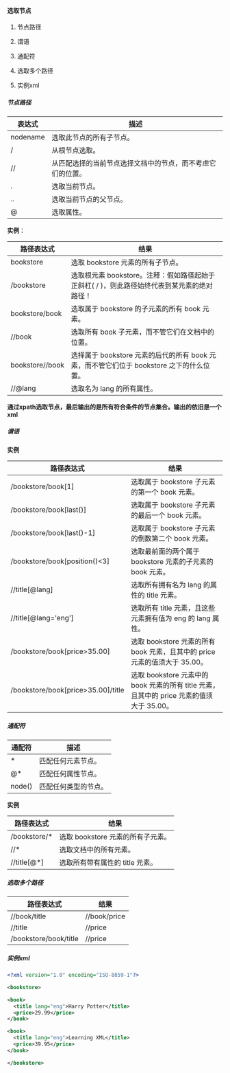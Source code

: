 #### 选取节点

1. 节点路径

2. 谓语

3. 通配符

4. 选取多个路径

5. 实例xml

##### 节点路径

| 表达式      | 描述                            |
| -------- | ----------------------------- |
| nodename | 选取此节点的所有子节点。                  |
| /        | 从根节点选取。                       |
| //       | 从匹配选择的当前节点选择文档中的节点，而不考虑它们的位置。 |
| .        | 选取当前节点。                       |
| ..       | 选取当前节点的父节点。                   |
| @        | 选取属性。                         |

**实例**：

| 路径表达式           | 结果                                                         |
| --------------- | ---------------------------------------------------------- |
| bookstore       | 选取 bookstore 元素的所有子节点。                                     |
| /bookstore      | 选取根元素 bookstore。注释：假如路径起始于正斜杠( / )，则此路径始终代表到某元素的绝对路径！      |
| bookstore/book  | 选取属于 bookstore 的子元素的所有 book 元素。                            |
| //book          | 选取所有 book 子元素，而不管它们在文档中的位置。                                |
| bookstore//book | 选择属于 bookstore 元素的后代的所有 book 元素，而不管它们位于 bookstore 之下的什么位置。 |
| //@lang         | 选取名为 lang 的所有属性。                                           |

**通过xpath选取节点，最后输出的是所有符合条件的节点集合。输出的依旧是一个xml**



##### 谓语

**实例**

| 路径表达式                              | 结果                                                              |
| ---------------------------------- | --------------------------------------------------------------- |
| /bookstore/book[1]                 | 选取属于 bookstore 子元素的第一个 book 元素。                                 |
| /bookstore/book[last()]            | 选取属于 bookstore 子元素的最后一个 book 元素。                                |
| /bookstore/book[last()-1]          | 选取属于 bookstore 子元素的倒数第二个 book 元素。                               |
| /bookstore/book[position()<3]      | 选取最前面的两个属于 bookstore 元素的子元素的 book 元素。                           |
| //title[@lang]                     | 选取所有拥有名为 lang 的属性的 title 元素。                                    |
| //title[@lang='eng']               | 选取所有 title 元素，且这些元素拥有值为 eng 的 lang 属性。                          |
| /bookstore/book[price>35.00]       | 选取 bookstore 元素的所有 book 元素，且其中的 price 元素的值须大于 35.00。            |
| /bookstore/book[price>35.00]/title | 选取 bookstore 元素中的 book 元素的所有 title 元素，且其中的 price 元素的值须大于 35.00。 |

##### 通配符

| 通配符    | 描述         |
| ------ | ---------- |
| *      | 匹配任何元素节点。  |
| @*     | 匹配任何属性节点。  |
| node() | 匹配任何类型的节点。 |

**实例**

| 路径表达式        | 结果                     |
| ------------ | ---------------------- |
| /bookstore/* | 选取 bookstore 元素的所有子元素。 |
| //*          | 选取文档中的所有元素。            |
| //title[@*]  | 选取所有带有属性的 title 元素。    |

##### 选取多个路径

| 路径表达式                 | 结果           |
| --------------------- | ------------ |
| //book/title          | //book/price |
| //title               | //price      |
| /bookstore/book/title | //price      |

##### 实例xml

```xml
<?xml version="1.0" encoding="ISO-8859-1"?>

<bookstore>

<book>
  <title lang="eng">Harry Potter</title>
  <price>29.99</price>
</book>

<book>
  <title lang="eng">Learning XML</title>
  <price>39.95</price>
</book>

</bookstore>
```












